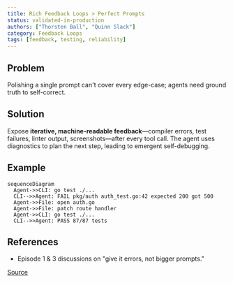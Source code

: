 ```yaml
---
title: Rich Feedback Loops > Perfect Prompts
status: validated-in-production
authors: ["Thorsten Ball", "Quinn Slack"]
category: Feedback Loops
tags: [feedback, testing, reliability]
---
```


## Problem
Polishing a single prompt can't cover every edge-case; agents need ground truth to self-correct.

## Solution
Expose **iterative, machine-readable feedback**—compiler errors, test failures, linter output, screenshots—after every tool call.
The agent uses diagnostics to plan the next step, leading to emergent self-debugging.

## Example
```mermaid
sequenceDiagram
  Agent->>CLI: go test ./...
  CLI-->>Agent: FAIL pkg/auth auth_test.go:42 expected 200 got 500
  Agent->>File: open auth.go
  Agent->>File: patch route handler
  Agent->>CLI: go test ./...
  CLI-->>Agent: PASS 87/87 tests
```

## References

* Episode 1 & 3 discussions on "give it errors, not bigger prompts."

[Source](https://www.nibzard.com/ampcode)